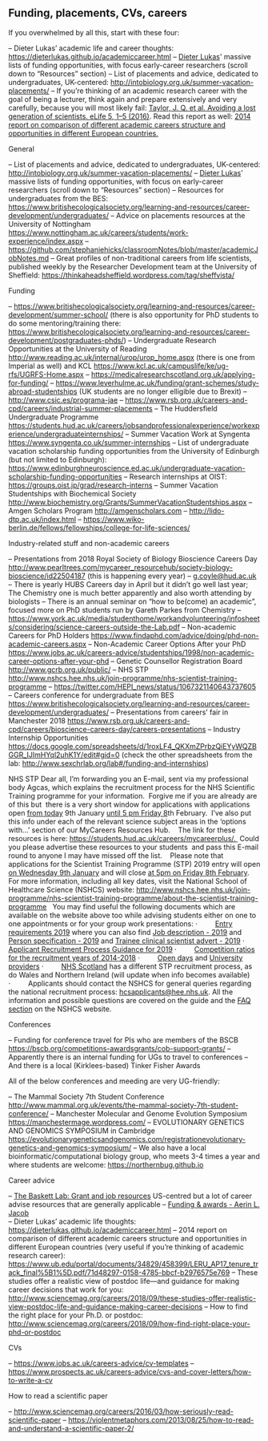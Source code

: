 
## Funding, placements, CVs, careers

If you overwhelmed by all this, start with these four:

–	Dieter Lukas’ academic life and career thoughts: https://dieterlukas.github.io/academiccareer.html
–	[Dieter Lukas](http://dieterlukas.strikingly.com/)' massive lists of funding opportunities, with focus early-career researchers (scroll down to “Resources” section)
–	List of placements and advice, dedicated to undergraduates, UK-centered: http://intobiology.org.uk/summer-vacation-placements/
–	If you’re thinking of an academic research career with the goal of being a lecturer, think again and prepare extensively and very carefully, because you will most likely fail: [Taylor, J. Q. et al. Avoiding a lost generation of scientists. eLife 5, 1–5 (2016)](https://elifesciences.org/articles/17393). Read this report as well: [2014 report on comparison of different academic careers structure and opportunities in different European countries.](http://www.ub.edu/portal/documents/34829/458399/LERU_AP17_tenure_track_final%5B1%5D.pdf/71d48297-0158-4785-bbcf-b2976575e769)

General

–	List of placements and advice, dedicated to undergraduates, UK-centered: http://intobiology.org.uk/summer-vacation-placements/
–	[Dieter Lukas](http://dieterlukas.strikingly.com/)' massive lists of funding opportunities, with focus on early-career researchers (scroll down to “Resources” section)
–	Resources for undergraduates from the BES: https://www.britishecologicalsociety.org/learning-and-resources/career-development/undergraduates/
–	Advice on placements resources at the University of Nottingham https://www.nottingham.ac.uk/careers/students/work-experience/index.aspx
–	https://github.com/stephaniehicks/classroomNotes/blob/master/academicJobNotes.md
–	Great profiles of non-traditional careers from life scientists, published weekly by the Researcher Development team at the University of Sheffield: https://thinkaheadsheffield.wordpress.com/tag/sheffvista/

Funding

–	https://www.britishecologicalsociety.org/learning-and-resources/career-development/summer-school/ (there is also opportunity for PhD students to do some mentoring/training there: https://www.britishecologicalsociety.org/learning-and-resources/career-development/postgraduates-phds/)
–	Undergraduate Research Opportunities at the University of Reading http://www.reading.ac.uk/internal/urop/urop_home.aspx (there is one from Imperial as well) and KCL https://www.kcl.ac.uk/campuslife/ke/ug-rfs/UGRFS-Home.aspx
–	https://medicalresearchscotland.org.uk/applying-for-funding/
–	https://www.leverhulme.ac.uk/funding/grant-schemes/study-abroad-studentships (UK students are no longer elligible due to Brexit)
–	http://www.csic.es/programa-jae
–	https://www.rsb.org.uk/careers-and-cpd/careers/industrial-summer-placements
–	The Huddersfield Undergraduate Programme https://students.hud.ac.uk/careers/jobsandprofessionalexperience/workexperience/undergraduateinternships/
–	Summer Vacation Work at Syngenta https://www.syngenta.co.uk/summer-internships
–	List of undergraduate vacation scholarship funding opportunities from the University of Edinburgh (but not limited to Edinburgh): https://www.edinburghneuroscience.ed.ac.uk/undergraduate-vacation-scholarship-funding-opportunities
–	Research internships at OIST: https://groups.oist.jp/grad/research-interns
–	Summer Vacation Studentships with Biochemical Society http://www.biochemistry.org/Grants/SummerVacationStudentships.aspx
–	Amgen Scholars Program http://amgenscholars.com
–	http://lido-dtp.ac.uk/index.html
–	https://www.wiko-berlin.de/fellows/fellowships/college-for-life-sciences/

Industry-related stuff and non-academic careers

–	Presentations from 2018 Royal Society of Biology Bioscience Careers Day http://www.pearltrees.com/mycareer_resourcehub/society-biology-bioscience/id22504187 (this is happening every year)
–	g.coyle@hud.ac.uk 
–	There is yearly HUBS Careers day in April but it didn’t go well last year; The Chemistry one is much better apparently and also worth attending by biologists
–	There is an annual seminar on “how to be(come) an academic”, focused more on PhD students run by Gareth Parkes from Chemistry
–	https://www.york.ac.uk/media/studenthome/workandvolunteering/infosheets/considering/science-careers-outside-the-Lab.pdf
–	Non-academic Careers for PhD Holders https://www.findaphd.com/advice/doing/phd-non-academic-careers.aspx
–	Non-Academic Career Options After your PhD https://www.jobs.ac.uk/careers-advice/studentships/1998/non-academic-career-options-after-your-phd
–	Genetic Counsellor Registration Board http://www.gcrb.org.uk/public/ 
–	NHS STP http://www.nshcs.hee.nhs.uk/join-programme/nhs-scientist-training-programme
–	https://twitter.com/HEPI_news/status/1067321140643737605
–	Careers conference for undergraduate from BES https://www.britishecologicalsociety.org/learning-and-resources/career-development/undergraduates/
–	Presentations from careers’ fair in Manchester 2018 https://www.rsb.org.uk/careers-and-cpd/careers/bioscience-careers-day/careers-presentations
–	Industry Internship Opportunities https://docs.google.com/spreadsheets/d/1roxLF4_QKXmZPrbzQiEYyWQZBGGR_IJImHYql2uhK1Y/edit#gid=0 (check the other spreadsheets from the lab: http://www.sexchrlab.org/lab#/funding-and-internships)

NHS STP
Dear all, I’m forwarding you an E-mail, sent via my professional body Agcas, which explains the recruitment process for the NHS Scientific Training programme for your information.  Forgive me if you are already are of this but  there is a very short window for applications with applications open [from today](http://airmail.calendar/2019-01-09%2012:00:00%20GMT) 9th January [until 5 pm Friday 8](http://airmail.calendar/2019-01-09%2020:40:26%20GMT)th February.  I’ve also put this info under each of the relevant science subject areas in the ‘options with…’ section of our MyCareers Resources Hub.    The link for these resources is here: https://students.hud.ac.uk/careers/mycareerplus/.  Could you please advertise these resources to your students  and pass this E-mail round to anyone I may have missed off the list.
  
Please note that applications for the Scientist Training Programme (STP) 2019 entry will open [on Wednesday 9th January](http://airmail.calendar/2019-01-09%2012:00:00%20GMT) and will close [at 5pm on Friday 8th February](http://airmail.calendar/2019-02-08%2017:00:00%20GMT).
For more information, including all key dates, visit the National School of Healthcare Science (NSHCS) website:
http://www.nshcs.hee.nhs.uk/join-programme/nhs-scientist-training-programme/about-the-scientist-training-programme
 
You may find useful the following documents which are available on the website above too while advising students either on one to one appointments or for your group work presentations:
·         [Entry requirements 2019](http://www.nshcs.hee.nhs.uk/join-programme/nhs-scientist-training-programme/entry-requirements) where you can also find [Job description - 2019](http://www.nshcs.hee.nhs.uk/images/stp-recruitment/stp-2019-job-description-v1.pdf) and [Person specification - 2019](http://www.nshcs.hee.nhs.uk/images/stp-recruitment/stp-2019-person-spec-v2.0.pdf) and [Trainee clinical scientist advert - 2019](http://www.nshcs.hee.nhs.uk/images/stp-recruitment/stp-2019-advert.pdf)
·         [Applicant Recruitment Process Guidance for 2019](http://www.nshcs.hee.nhs.uk/images/stp-recruitment/stp-2019-applicant-guidance-v1.0.pdf)
·         [Competition ratios for the recruitment years of 2014-2018](http://www.nshcs.hee.nhs.uk/images/stp-recruitment/stp-competition-ratios-v1-2018.pdf)
·         [Open days](http://www.nshcs.hee.nhs.uk/join-programme/nhs-scientist-training-programme/open-days) and [University providers](http://www.nshcs.hee.nhs.uk/join-programme/nhs-scientist-training-programme/university-providers)
·         [NHS Scotland](https://www.nes.scot.nhs.uk/education-and-training/by-discipline/healthcare-science.aspx) has a different STP recruitment process, as do Wales and Northern Ireland (will update when info becomes available)
·         Applicants should contact the NSHCS for general queries regarding the national recruitment process: hcsapplicants@hee.nhs.uk. All the information and possible questions are covered on the guide and the [FAQ section](http://www.nshcs.hee.nhs.uk/join-programme/nhs-scientist-training-programme/frequently-asked-questions) on the NSHCS website.

Conferences

–	Funding for conference travel for PIs who are members of the BSCB https://bscb.org/competitions-awardsgrants/cob-support-grants/
–	Apparently there is an internal funding for UGs to travel to conferences
–	And there is a local (Kirklees-based) Tinker Fisher Awards

All of the below conferences and meeding are very UG-friendly:

–	The Mammal Society 7th Student Conference http://www.mammal.org.uk/events/the-mammal-society-7th-student-conference/
–	Manchester Molecular and Genome Evolution Symposium https://manchestermage.wordpress.com/
–	EVOLUTIONARY GENETICS AND GENOMICS SYMPOSIUM in Cambridge https://evolutionarygeneticsandgenomics.com/registrationevolutionary-genetics-and-genomics-symposium/
–	We also have a local bioinformatic/computational biology group, who meets 3-4 times a year and where students are welcome: https://northernbug.github.io

Career advice

–	[The Baskett Lab: Grant and job resources](http://www.des.ucdavis.edu/faculty/baskett/links/academia.html)  US-centred but a lot of career advise resources that are generally applicable
–	[Funding & awards - Aerin L. Jacob](http://www.aerinjacob.ca/funding--awards.html)  
–	Dieter Lukas’ academic life thoughts: https://dieterlukas.github.io/academiccareer.html
–	2014 report on comparison of different academic careers structure and opportunities in different European countries (very useful if you’re thinking of academic research career): https://www.ub.edu/portal/documents/34829/458399/LERU_AP17_tenure_track_final%5B1%5D.pdf/71d48297-0158-4785-bbcf-b2976575e769
–	These studies offer a realistic view of postdoc life—and guidance for making career decisions that work for you: http://www.sciencemag.org/careers/2018/09/these-studies-offer-realistic-view-postdoc-life-and-guidance-making-career-decisions
–	How to find the right place for your Ph.D. or postdoc: http://www.sciencemag.org/careers/2018/09/how-find-right-place-your-phd-or-postdoc

CVs

–	https://www.jobs.ac.uk/careers-advice/cv-templates
–	https://www.prospects.ac.uk/careers-advice/cvs-and-cover-letters/how-to-write-a-cv

How to read a scientific paper

–	http://www.sciencemag.org/careers/2016/03/how-seriously-read-scientific-paper
–	https://violentmetaphors.com/2013/08/25/how-to-read-and-understand-a-scientific-paper-2/
